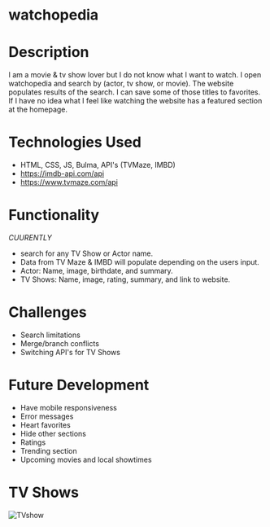 # watchopedia

# Description  
I am a movie & tv show lover but I do not know what I want to watch. I open watchopedia and search by (actor, tv show, or movie). The website populates results of the search. I can save some of those titles to favorites. If I have no idea what I feel like watching the website has a featured section at the homepage.

# Technologies Used
- HTML, CSS, JS, Bulma, API's (TVMaze, IMBD)
- https://imdb-api.com/api
- https://www.tvmaze.com/api


# Functionality
*CUURENTLY* 
- search for any TV Show or Actor name. 
- Data from TV Maze & IMBD will populate depending on the users input.
- Actor: Name, image, birthdate, and summary.
- TV Shows: Name, image, rating, summary, and link to website.

# Challenges
- Search limitations
- Merge/branch conflicts
- Switching API's for TV Shows

# Future Development
- Have mobile responsiveness
- Error messages
- Heart favorites
- Hide other sections
- Ratings
- Trending section
- Upcoming movies and local showtimes

# TV Shows
![TVshow](https://user-images.githubusercontent.com/35536193/147103025-48f32147-bc43-40a8-8fba-18d6d9ee3db9.png)
